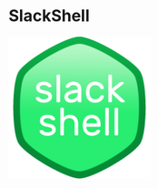 <h1>SlackShell</h1>
<img src="https://github.com/jakelawrence24/slackshell/blob/master/img/slackshell.png" height="250" width="250">
